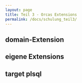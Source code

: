 ```yaml
---
layout: page
title: Teil 3 - Orcas Extensions
permalink: /docs/schulung_teil3/
---
```


## domain-Extension

## eigene Extensions

## target plsql

